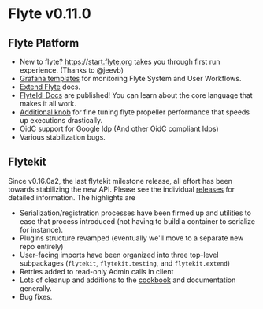 # Flyte v0.11.0

## Flyte Platform
* New to flyte? https://start.flyte.org takes you through first run experience. (Thanks to @jeevb)
* [Grafana templates](https://docs.flyte.org/en/latest/howto/monitoring/index.html) for monitoring Flyte System and User Workflows.
* [Extend Flyte](https://docs.flyte.org/en/latest/plugins/index.html) docs.
* [FlyteIdl Docs](https://docs.flyte.org/en/latest/) are published! You can learn about the core language that makes it all work.
* [Additional knob](https://github.com/flyteorg/flytepropeller/pull/219/files#diff-91657d6448dfbf87f4cecf126ad02bd668ea233edcf74e860ef4f54bdd4cb552R78) for fine tuning flyte propeller performance that speeds up executions drastically.
* OidC support for Google Idp (And other OidC compliant Idps)
* Various stabilization bugs.

## Flytekit
Since v0.16.0a2, the last flytekit milestone release, all effort has been towards stabilizing the new API. Please see the individual [releases](https://github.com/flyteorg/flytekit/releases) for detailed information. The highlights are

* Serialization/registration processes have been firmed up and utilities to ease that process introduced (not having to build a container to serialize for instance).
* Plugins structure revamped (eventually we'll move to a separate new repo entirely)
* User-facing imports have been organized into three top-level subpackages (`flytekit`, `flytekit.testing`, and `flytekit.extend`)
* Retries added to read-only Admin calls in client
* Lots of cleanup and additions to the [cookbook](https://flytecookbook.readthedocs.io/en/latest/) and documentation generally.
* Bug fixes.


